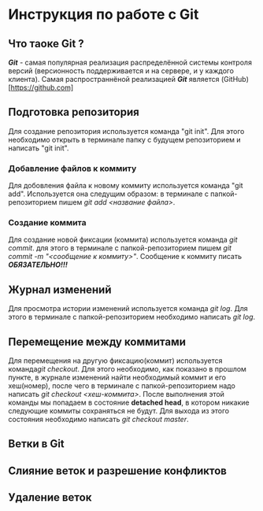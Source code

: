 # Инструкция по работе с Git

## Что таоке Git ?

***Git*** - самая популярная реализация распределённой системы контроля версий (версионность поддерживается и на сервере, и у каждого клиента). Самая распространнёной реализацией ***Git*** является (GitHub)[https://github.com]

## Подготовка репозитория
Для создание репозитория используется команда "git init". Для этого необходимо открыть в терминале папку с будущем репозиторием и написать "git init".

### Добавление файлов к коммиту
Для добовления файла к новому коммиту используется команда "git add". Используется она следущим образом: в терминале с папкой-репозиторием пишем *git add <название файла>*.

### Создание коммита
Для создание новой фиксации (коммита) используется команда *git commit*. для этого в терминале с папкой-репозиторием пишем *git commit -m "<сообщение к коммиту>"*. Сообщение к коммиту писать ***ОБЯЗАТЕЛЬНО!!!***

## Журнал изменений
Для просмотра истории изменений используется команда *git log*. Для этого в терминале с папкой-репозиторием необходимо написать *git log*.

## Перемещение между коммитами
Для перемещения на другую фиксацию(коммит) используется команда*git checkout*. Для этого необходимо, как показано в прошлом пункте, в журнале изменений найти необходимый коммит и его хеш(номер), после чего в терминале с папкой-репозиторием надо написать *git checkout <хеш-кoммита>*. После выполнения этой команды мы попадаем в состояние **detached head**, в котором никакие следующие коммиты сохраняться не будут. Для выхода из этого состояния необходимо написать *git checkout master*.

## Ветки в Git

## Слияние веток и разрешение конфликтов

## Удаление веток